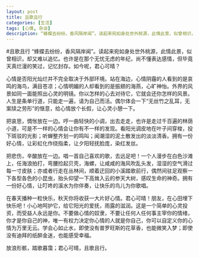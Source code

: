 ```yaml
---
layout: post
title: 且歌且行
categories: [生活]
tags: [心情, 杂谈]
description: “蜂蝶去纷纷，香风隔岸闻”。读起来宛如身处世外桃源，此情此景，似曾相识，却又难以追忆。也许是在那个无忧无虑的年纪，尚不懂表达感情，但毕竟天真烂漫的笑过，记忆封存。如今呢，君心可晴？
---
```

#且歌且行
   “蜂蝶去纷纷，香风隔岸闻”。读起来宛如身处世外桃源，此情此景，似曾相识，却又难以追忆。也许是在那个无忧无虑的年纪，尚不懂表达感情，但毕竟天真烂漫的笑过，记忆封存。如今呢，君心可晴？

   心情是否阳光灿烂并不完全取决于外部环境。站在海边，心情阴霾的人看到的是哀鸣的海鸟，满目苍凉；心情明媚的人却看到的是振翅的海燕，心旷神怡。外界的风景如同一面能照出心灵的明镜。你以怎样的心去对待它，它就会还你怎样的风景。人生是条单行道，只能走一遍，请为自己而活。偶尔体会一下“无丝竹之乱耳，无案牍之劳形”的惬意，给心情放个长假，让心灵小憩一下。

   把哀思，惆怅放在一边。哼一曲轻快的小调，出去走走，也许是走过千百遍的林荫小道，可是不一样的心情会让你有不一样的发现。看阳光调皮地在叶子间穿梭，投下斑驳的光影；听蝉整齐划一的鸣叫；闻潮湿的泥土散发出的淡淡清香。拥有一份好心情，让彩虹化作绕指柔，让夕阳轻抚脸庞，染红发丝。

   把悲伤，辛酸放在一边。唱一首自己喜欢的歌，去远足吧！一个人漫步在白色沙滩上，任海浪拍打，弯腰捡起贝壳，海螺，让咸咸的海风吹乱头发，湿湿的空气滑过每一寸皮肤；亦或者行走在丛林间，顺着迂回的小溪踏歌前行，偶然间驻足观察一下各型各色的小昆虫，抬头仰望一下高耸入云的参天大树，感叹生命的神奇。拥有一份好心情，让叮咚的溪水为你伴奏，让快乐的鸟儿为你歌唱。

   在春天播种一粒快乐，秋天你将收获一大片好心情。君心可晴！朋友，在心田埋下快乐吧！小心地呵护它，给它阳光的爱抚，雨露的滋润。这是一个简单的心灵投资，而受益人永远是你。不要做心情的奴隶，不要让任何人任何事主宰你的情绪，你才是你自己的神，唯一有权力决定你心情的人就是你自己，你可以自定义你的心情为万里无云。学会心如止水，即使没有普罗旺斯的花草香，也能微笑入梦；即使没有迪拜的纸醉金迷，也能感受幸福。

   放浪形骸，踏歌暮霭；君心可晴，且歌且行。
